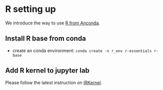 # R setting up

We introduce the way to use [R from Anconda](https://docs.anaconda.com/anaconda/user-guide/tasks/using-r-language/).

## Install R base from conda
* create an conda environment: `conda create -n r_env r-essentials r-base`

## Add R kernel to jupyter lab
Please follow the latest instruction on [IRKernel](https://irkernel.github.io/).
